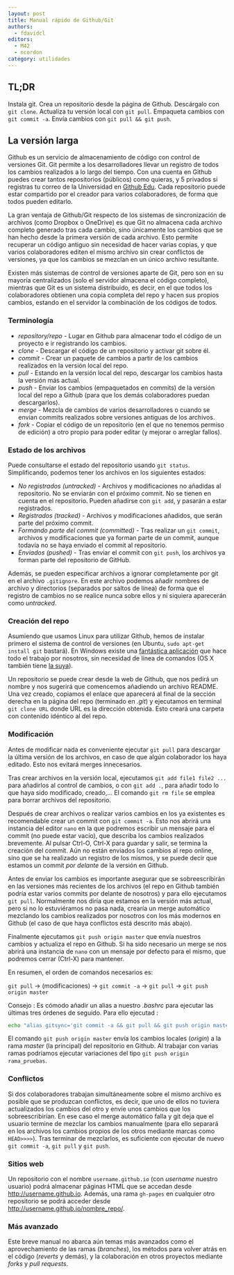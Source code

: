 ```yaml
---
layout: post
title: Manual rápido de Github/Git
authors:
  - fdavidcl
editors:
  - M42
  - ncordon
category: utilidades
---
```


## TL;DR
Instala git. Crea un repositorio desde la página de Github. Descárgalo con `git clone`. Actualiza tu versión local con `git pull`. Empaqueta cambios con `git commit -a`. Envía cambios con `git pull && git push`.

## La versión larga

Github es un servicio de almacenamiento de código con control de versiones Git. Git permite a los desarrolladores llevar un registro de todos los cambios realizados a lo largo del tiempo. Con una cuenta en Github puedes crear tantos repositorios (públicos) como quieras, y 5 privados si registras tu correo de la Universidad en [Github Edu](http://edu.github.com). Cada repositorio puede estar compartido por el creador para varios colaboradores, de forma que todos pueden editarlo.

La gran ventaja de Github/Git respecto de los sistemas de sincronización de archivos (como Dropbox o OneDrive) es que Git no almacena cada archivo completo generado tras cada cambio, sino únicamente los cambios que se han hecho desde la primera versión de cada archivo. Esto permite recuperar un código antiguo sin necesidad de hacer varias copias, y que varios colaboradores editen el mismo archivo sin crear conflictos de versiones, ya que los cambios se mezclan en un único archivo resultante.

Existen más sistemas de control de versiones aparte de Git, pero son en su mayoría centralizados (solo el servidor almacena el código completo), mientras que Git es un sistema distribuido, es decir, en el que todos los colaboradores obtienen una copia completa del repo y hacen sus propios cambios, estando en el servidor la combinación de los códigos de todos.

### Terminología
 - *repository/repo* - Lugar en Github para almacenar todo el código de un proyecto e ir registrando los cambios.  
 - *clone* - Descargar el código de un repositorio y activar git sobre él.  
 - *commit* - Crear un paquete de cambios a partir de los cambios realizados en la versión local del repo.
 - *pull* - Estando en la versión local del repo, descargar los cambios hasta la versión más actual.
 - *push* - Enviar los cambios (empaquetados en commits) de la versión local del repo a Github (para que los demás colaboradores puedan descargarlos).
 - *merge* - Mezcla de cambios de varios desarrolladores o cuando se envian commits realizados sobre versiones antiguas de los archivos.
 - *fork* - Copiar el código de un repositorio (en el que no tenemos permiso de edición) a otro propio para poder editar (y mejorar o arreglar fallos).

### Estado de los archivos  
Puede consultarse el estado del repositorio usando `git status`. Simplificando, podemos tener los archivos en los siguientes estados:  

 - *No registrados (untracked)* - Archivos y modificaciones no añadidas al repositorio. No se enviarán con el próximo commit.  No se tienen en cuenta en el repositorio. Pueden añadirse con `git add`, y pasarán a estar registrados.
 - *Registrados (tracked)* - Archivos y modificaciones añadidos, que serán parte del próximo commit.
 - *Formando parte del commit (committed)* - Tras realizar un `git commit`, archivos y modificaciones que ya forman parte de un commit, aunque todavía no se haya enviado el commit al repositorio.
 - *Enviados (pushed)* - Tras enviar el commit con `git push`, los archivos ya forman parte del repositorio de GitHub.  

Además, se pueden especificar archivos a ignorar completamente por git en el archivo `.gitignore`. En este archivo 
podemos añadir nombres de archivo y directorios (separados por saltos de línea) de forma que el registro de cambios 
no se realice nunca sobre ellos y ni siquiera aparecerán como *untracked*.

### Creación del repo
Asumiendo que usamos Linux para utilizar Github, hemos de instalar primero el sistema de control de versiones (en
 Ubuntu, `sudo apt-get install git` bastará). En Windows existe una [fantástica aplicación](http://windows.github.com) 
que hace todo el trabajo por nosotros, sin necesidad de línea de comandos (OS X también tiene [la suya](http://mac.github.com/)).

Un repositorio se puede crear desde la web de Github, que nos pedirá un nombre y nos sugerirá que comencemos añadiendo
 un archivo README. Una vez creado, copiamos el enlace que aparecerá al final de la sección derecha en la página del 
repo (terminado en *.git*) y ejecutamos en terminal `git clone URL` donde URL es la dirección obtenida. Esto creará 
una carpeta con contenido idéntico al del repo.

### Modificación
Antes de modificar nada es conveniente ejecutar `git pull` para descargar la última versión de los archivos, en caso 
de que algún colaborador los haya editado. Esto nos evitará merges innecesarios.

Tras crear archivos en la versión local, ejecutamos `git add file1 file2 ...` para añadirlos al control de cambios, 
o con `git add .`, para añadir todo lo que haya sido modificado, creado,... El comando `git rm file` se emplea para 
borrar archivos del repositorio.

Después de crear archivos o realizar varios cambios en los ya existentes es recomendable crear un commit con `git commit -a`. Esto nos abrirá una instancia del editor `nano` en la que podremos escribir un mensaje para el commit (no puede estar vacío), que describa los cambios realizados brevemente. Al pulsar Ctrl-O, Ctrl-X para guardar y salir, se termina la creación del commit. Aún no están enviados los cambios al repo online, sino que se ha realizado un registro de los mismos, y se puede decir que estamos un commit *por delante* de la versión en Github.

Antes de enviar los cambios es importante asegurar que se sobreescribirán en las versiones más recientes de los archivos (el repo en Github también podría estar varios commits por delante de nosotros) y para ello ejecutamos `git pull`. Normalmente nos diría que estamos en la versión más actual, pero si no lo estuviéramos no pasa nada, crearía un merge automático mezclando los cambios realizados por nosotros con los más modernos en Github (el caso de que haya conflictos está descrito más abajo).

Finalmente ejecutamos `git push origin master` que envía nuestros cambios y actualiza el repo en Github. Si ha sido necesario un merge se nos abrirá una instancia de `nano` con un mensaje por defecto para el mismo, que podremos cerrar (Ctrl-X) para mantener.

En resumen, el orden de comandos necesarios es:

 `git pull` -> (modificaciones) -> `git commit -a` -> `git pull` -> `git push origin master`

Consejo
: Es cómodo añadir un alias a nuestro *.bashrc* para ejecutar las últimas tres órdenes de seguido. Para ello ejecutad
: 
~~~sh
echo "alias gitsync='git commit -a && git pull && git push origin master'" >> ~/.bashrc
~~~

El comando `git push origin master` envía los cambios locales (*origin*) a la rama *master* (la principal) del repositorio en Github. Al trabajar con varias ramas podríamos ejecutar variaciones del tipo `git push origin rama_pruebas`.

### Conflictos
Si dos colaboradores trabajan simultáneamente sobre el mismo archivo es posible que se produzcan conflictos, es decir, que uno de ellos no tuviera actualizados los cambios del otro y envíe unos cambios que los sobreescribirían. En ese caso el merge automático falla y git deja que el usuario termine de mezclar los cambios manualmente (para ello separará en los archivos los cambios propios de los otros mediante marcas como `HEAD>>>>`). Tras terminar de mezclarlos, es suficiente con ejecutar de nuevo `git commit -a`, `git pull` y `git push`.

### Sitios web
Un repositorio con el nombre `username.github.io` (con *username* nuestro usuario) podrá almacenar páginas HTML que se accedan desde http://username.github.io. Además, una rama `gh-pages` en cualquier otro repositorio se podrá acceder desde http://username.github.io/nombre_repo/.

### Más avanzado
Este breve manual no abarca aún temas más avanzados como el aprovechamiento de las ramas (*branches*), los métodos para volver atrás en el código (*reverts* y demás), y la colaboración en otros proyectos mediante *forks* y *pull requests*.
